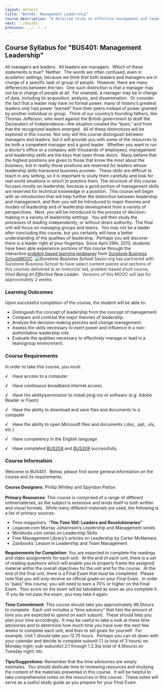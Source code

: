 ```yaml
---
layout: default
title: "BUS401: Management Leadership"
course_description: "A detailed study on effective management and leadership techniques that analyzes the distinction between leadership and management and provides an introduction to leadership theory."
next: ../Unit01
previous: ../../../
---
```

Course Syllabus for "BUS401: Management Leadership"
---------------------------------------------------

All managers are leaders.  All leaders are managers.  Which of these
statements is true?  Neither.  The words are often confused, even in
academic settings, because we think that both leaders and managers are
in charge of a specific task or group of people.  However, there are
many differences between the two.  One such distinction is that a
manager may not be in charge of people at all.  For example, a manager
may be in charge of data, including its acquisition, analysis, and
dissemination.  Or consider the fact that a leader may have no formal
power; many of history’s greatest leaders only had power “earned” from
their peers instead of power granted by another individual or group. 
Think of our country’s founding fathers, like Thomas Jefferson, who went
against the British government to draft the Declaration of
Independence—the situation created the “team,” and from that the
recognized leaders emerged.  All of these distinctions will be explored
in this course. Not only will this course distinguish between managers
and leaders, but it will provide you with some of the resources to be
both a competent manager and a good leader.  Whether you want to run a
doctor’s office or a company with thousands of employees, management and
leadership skills are the keys that open those doors.  Many believe that
the highest positions are given to those that know the most about the
business, but in reality those positions are reserved for leaders whose
leadership skills transcend business acumen.  These skills are difficult
to teach in any setting, so it is important to study them carefully and
look for real world situations in which to practice them. The structure
of this course focuses mostly on leadership, because a good portion of
management skills are reserved for technical knowledge in a position. 
This course will begin with an introduction that will help further the
distinction between leadership and management, and then you will be
introduced to major theories and models of leadership and of leadership
development from a variety of perspectives.  Next, you will be
introduced to the process of decision-making in a variety of leadership
settings.  You will then study the processes of leading independently,
or without direct authority.  The final unit will focus on managing
groups and teams.  You may not be a leader after concluding this course,
but you certainly will have a better understanding of the qualities of
leadership.  Perhaps you will discover there is a leader right at your
fingertips. Since April 29th, 2013, students have been able experience
portions of this course through the interactive [problem based learning
pedagogy](http://sunstone.in/management-program/about-us/) from [Sunstone ](http://sunstone.in/management-program/open-courses/new-leader/)[Business
School](http://sunstone.in/management-program/open-courses/new-leader/)*[MOOC](http://sunstone.in/management-program/open-courses/new-leader/). ![Sunstone
Business
School](http://www.saylor.org/site/wp-content/uploads/2013/03/Sustone.jpg "Sunstone Business School")*
<span style="color: #333333;">Saylor.org has partnered with Sunstone
Business School to have select content pieces and sections of this
courses delivered in an instructor led, problem based short course,
titled </span>*Being an Effective New Leader*<span
style="color: #333333;">.  Versions of this MOOC will last for
approximately 2 weeks.</span>

### Learning Outcomes

Upon successful completion of the course, the student will be able to:  
  

-   Distinguish the concept of leadership from the concept of
    management.
-   Compare and contrast the major theories of leadership.
-   Analyze the decision-making process and change management.
-   Assess the skills necessary to exert power and influence in a
    non-authoritative leadership role.
-   Evaluate the qualities necessary to effectively manage or lead in a
    team/group environment.

### Course Requirements

In order to take this course, you must:  
  
 √    Have access to a computer  
  
 √    Have continuous broadband internet access  
  
 √    Have the ability/permission to install plug-ins or software (e.g.
Adobe Reader or Flash)  
  
 √    Have the ability to download and save files and documents to a
computer  
  
 √    Have the ability to open Microsoft files and documents (.doc,
.ppt, .xls, etc.)  
  
 √    Have competency in the English language  
  
 √    Have completed [BUS208](http://www.saylor.org/bus208) and
[BUS209](http://www.saylor.org/bus209) successfully.

### Course Information

Welcome to BUS401.  Below, please find some general information on the
course and its requirements.  
    
 **Course Designers**: Phillip Whitley and Spyridon Patton  
    
 **Primary Resources**: This course is comprised of a range of different
onlinematerials, as the subject is extensive and lends itself to both
written and visual formats.  While many different materials are used,
the following is a list of primary sources:

-   Time magazine’s  “**The Time 100: Leaders and Revolutionaries”**
-   Legacee.com Murray Johannsen’s Leadership and Management series
-   Mindtools.com series on Leadership Skills
-   Free Management Library’s articles on Leadership by Carter McNamara
-   Zainbooks’ Lesson in Leadership and Team Management

**Requirements for Completion**: You are expected to complete the
readings and video assignments for each unit.  At the end of each unit,
there is a set of reading questions which will enable you to properly
frame the assigned material within the overall objectives for the unit
and for the course.  At the end of the final unit, there is a Final Exam
that must be completed.  Please note that you will only receive an
official grade on your Final Exam.  In order to “pass” this course, you
will need to earn a 70% or higher on the Final Exam.  Your score on the
exam will be tabulated as soon as you complete it.  If you do not pass
the exam, you may take it again.  
    
 **Time Commitment**: This course should take you approximately
96.5hours to complete.  Each unit includes a “time advisory” that lists
the amount of time you are expected to spend on each subunit.  These
should help you plan your time accordingly.  It may be useful to take a
look at these time advisories and to determine how much time you have
over the next few weeks to complete each unit, and then to set goals for
yourself.  For example, Unit 1 should take you 12.75 hours.  Perhaps you
can sit down with your calendar and decide to complete subunit 1.1 (a
total of 3 hours) on Monday night; sub-subunits1.2.1 through 1.2.3(a
total of 4.5hours) on Tuesday night; etc.  
    
 **Tips/Suggestions:** Remember that the time advisories are simply
estimates.  You should dedicate time to reviewing resources and studying
the content of the materials presented in this course.  It will be
helpful to take comprehensive notes on the resources in this course. 
These notes will serve as a useful study guide as you prepare for your
Final Exam. 
